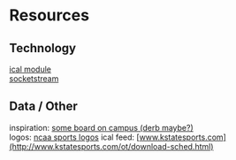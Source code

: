 # Resources

## Technology
[ical module](https://github.com/peterbraden/ical.js)  
[socketstream](https://github.com/socketstream/socketstream)  

## Data / Other
inspiration: [some board on campus (derb maybe?)](http://via.me/-62vm2gk)  
logos: [ncaa sports logos](http://www.sportslogos.net/teams/list_by_league/32/NCAA_Division_I_i-m/NCAA_i-m/logos/)
ical feed: [www.kstatesports.com](http://www.kstatesports.com/ot/download-sched.html)  
